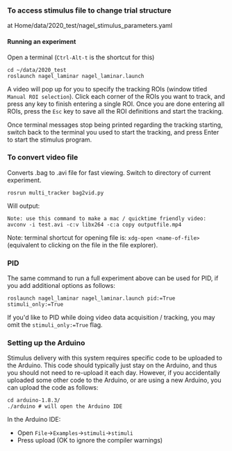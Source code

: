 
### To access stimulus file to change trial structure
at Home/data/2020_test/nagel_stimulus_parameters.yaml


#### Running an experiment

Open a terminal (`Ctrl-Alt-t` is the shortcut for this)

```
cd ~/data/2020_test
roslaunch nagel_laminar nagel_laminar.launch
```

A video will pop up for you to specify the tracking ROIs (window titled `Manual
ROI selection`). Click each corner of the ROIs you want to track, and press any
key to finish entering a single ROI. Once you are done entering all ROIs, press
the `Esc` key to save all the ROI definitions and start the tracking.

Once terminal messages stop being printed regarding the tracking starting,
switch back to the terminal you used to start the tracking, and press Enter to
start the stimulus program.


### To convert video file 
Converts .bag to .avi file for fast viewing.
Switch to directory of current experiment.

```
rosrun multi_tracker bag2vid.py
```

Will output:
```
Note: use this command to make a mac / quicktime friendly video: avconv -i test.avi -c:v libx264 -c:a copy outputfile.mp4
```

Note: terminal shortcut for opening file is: `xdg-open <name-of-file>` (equivalent to clicking on the file in the file explorer).


### PID
The same command to run a full experiment above can be used for PID, if you add additional options as follows:
```
roslaunch nagel_laminar nagel_laminar.launch pid:=True stimuli_only:=True
```

If you'd like to PID while doing video data acquisition / tracking, you may omit the `stimuli_only:=True` flag.


### Setting up the Arduino
Stimulus delivery with this system requires specific code to be uploaded to the Arduino. This code should typically just stay on the Arduino, and thus you should not need to re-upload it each day. However, if you accidentally uploaded some other code to the Arduino, or are using a new Arduino, you can upload the code as follows:
```
cd arduino-1.8.3/
./arduino # will open the Arduino IDE
```

In the Arduino IDE:
- Open `File`->`Examples`->`stimuli`->`stimuli`
- Press upload (OK to ignore the compiler warnings)

